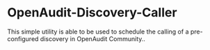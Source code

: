 # OpenAudit-Discovery-Caller
This simple utility is able to be used to schedule the calling of a pre-configured discovery in OpenAudit Community..
